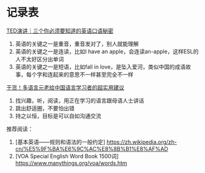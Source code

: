 # 记录表

[TED演讲｜三个你必须要知道的英语口语秘密](https://www.bilibili.com/video/BV1dh4y1c7Wf)

1. 英语的关键之一是重音，重音发对了，别人就能理解
2. 英语的关键之一是连读，比如I have an apple，会连读an-apple，这样ESL的人不太好区分出单词
3. 英语的关键之一是短语，比如fall in love，是坠入爱河，类似中国的成语故事，每个字和连起来的意思不一样甚至完全不一样

[干货！多语言元老给中国语言学习者的超实用建议](https://www.bilibili.com/video/BV1vh4y1w7Nt)

1. 找兴趣，听，阅读，用正在学习的语言跟母语人士讲话
2. 跳出舒适圈，不要怕出错
3. 持之以恒，目标是可以自如沟通交流

推荐阅读：

1. [基本英语——规则和语法的一般约定] <https://zh.wikipedia.org/zh-cn/%E5%9F%BA%E6%9C%AC%E8%8B%B1%E8%AF%AD>
2. [VOA Special English Word Book 1500词] <https://www.manythings.org/voa/words.htm>
